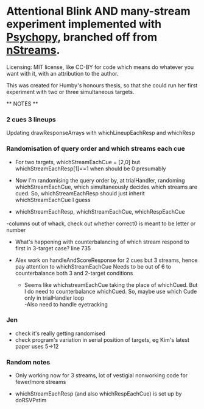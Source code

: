 Attentional Blink AND many-stream experiment implemented with [Psychopy](https://github.com/psychopy/psychopy), branched off from  [nStreams](https://github.com/alexholcombe/nStream).
============================
Licensing: MIT license, like CC-BY for code which means do whatever you want with it, with an attribution to the author.

This was created for Humby's honours thesis, so that she could run her first experiment with two or three simultaneous targets.


** NOTES **

### 2 cues 3 lineups

Updating drawResponseArrays with whichLineupEachResp and whichResp

### Randomisation of query order and which streams each cue

- For two targets, whichStreamEachCue = [2,0] but whichStreamEachResp[1]==1 when should be 0 presumably

- Now I'm randomising the query order by, at trialHandler, randoming whichStreamEachCue, which simultaneously decides which streams are cued. So, whichStreamEachResp should just inherit whichStreamEachCue I guess

- whichStreamEachResp, whichStreamEachCue, whichRespEachCue

-columns out of whack, check out whether correct0 is meant to be letter or number

- What's happening with counterbalancing of which stream respond to first in 3-target case? line 735

- Alex work on handleAndScoreResponse for 2 cues but 3 streams, hence pay attention to whichStreamEachCue
Needs to be out of 6 to counterbalance both 3 and 2-target conditions

	- Seems like whichstreamEachCue taking the place of whichCued. But I do need to counterbalance whichCued. So, maybe use which Cude only in trialHandler loop	
-Also need to handle eyetracking


### Jen ###

* check it's really getting randomised
* check program's variation in serial position of targets, eg Kim's latest paper uses 5->12





### Random notes ###

- Only working now for 3 streams, lot of vestigial nonworking code for fewer/more streams

- whichStreamEachResp (and also whichRespEachCue) is set up by doRSVPstim

